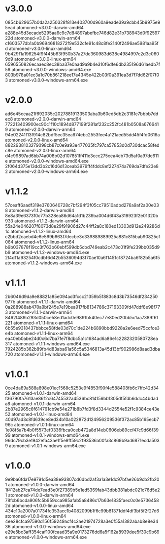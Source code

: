 # v3.0.0

0854b629657b0da2a250328f813e403700d960a9eade39a9cbb45b9975e95ead  atomoned-v3.0.0-darwin-amd64
a288e45d3ecade5295aa6c9c7d84897abefbc746d82e31b738943d0f9259722d  atomoned-v3.0.0-darwin-arm64
c1603577db1a0b96946818272f9e532cfe91c48c8fe2140f2496ae5981aa95fd  atomoned-v3.0.0-linux-amd64
9b429f1a196254f9f445b63f950b37a27de360983d638e4984997c2d3c0609d9  atomoned-v3.0.0-linux-arm64
6596550826ecaaec8ec38ba37e0aad9a9b4e310f6dfe6db235196d61aedb7f56  atomoned-v3.0.0-windows-amd64.exe
803b978a01ec3a1d70b861218ee17a4345e422b03f0a391ea3d7f7dd62f07f03  atomoned-v3.0.0-windows-arm64.exe

# v2.0.0

ad6e45ceaa21f692035c20278819133503aba3b60ed5db2c3181e7bbbb7ddec8  atomoned-v2.0.0-darwin-amd64
772213409900ec90c1f10c1894d877199f281af232c252fc481b0508a6766419  atomoned-v2.0.0-darwin-arm64
94e02241f13f914c82bdf5ec35ea674ebc2553fee4a121aed55dd45f4fd0616a  atomoned-v2.0.0-linux-amd64
8822938103279098cb87c0e9a93e477035fc797ca57853d0d730dcac58fedc8e  atomoned-v2.0.0-linux-arm64
d4c99897ad6bb74a008b02d107851ff411e3ccc275cea4cb73d5af0a97dc611e  atomoned-v2.0.0-windows-amd64.exe
2f064d375e13dd3b2c16d6d13ceab3979ff4fddc8ef227474a769da7dfe23e82  atomoned-v2.0.0-windows-arm64.exe

# v1.1.2

57ceaff6aadf319e3760640728c7bf294f3f05cc79510adbd276a9af2a00e038  atomoned-v1.1.2-darwin-amd64
8e8a39e6373f0c77b328ea86d64a1d1b239ba004d6f43a319923f2e01320b933  atomoned-v1.1.2-darwin-arm64
55a24e046207f8073d8e29f91906d27c44ff2a8c180ed13303d912e249286d1c  atomoned-v1.1.2-linux-amd64
c2bbd2caebd4e6e569b663f7decbe3c339889889925a881c815bab90825cf064  atomoned-v1.1.2-linux-arm64
b9b037878f19cc3f763b60ebf599db5cbd749eab2c473c01f9fe239bb035d9b9  atomoned-v1.1.2-windows-amd64.exe
2f4d11a93254f0cdbf6d42b5536094d3f70ae10a6f1451c18724ba6f82b5a6f5  atomoned-v1.1.2-windows-arm64.exe

# v1.1.1

2b6046d9da9e88821a85e094ad3fccc21359b51883c8d3b73546df234250977b  atomoned-v1.1.1-darwin-amd64
0a288988ab470a9bf245e7e19bea917fb8134786c37163309fd47ddf8e98f773  atomoned-v1.1.1-darwin-arm64
8462f489b293d050ce58ed1adc0e9891b540ec77e80ed20bb5c1aa7389f61221  atomoned-v1.1.1-linux-amd64
6b55e9318437bbbce58fde03d70c1de224b6890bbd9228a2e6eed75ccfce3e4b  atomoned-v1.1.1-linux-arm64
ea40eb0abe24d0c6d7ba7fe7f8dbc5a1c1684ad6a86e1c2282320580728ea317  atomoned-v1.1.1-windows-amd64.exe
7924285b362b89fb4d83aba61a56c5a5346813a45d13bf902986d8aad3dba720  atomoned-v1.1.1-windows-arm64.exe

# v1.0.1

0ce4da89a588a898e01ec1568c5253e9f4853f90f4e588408fb6c7ffc42d3425  atomoned-v1.0.1-darwin-amd64
f36790fa7613ae86f2c64745532a4536bc814156bb1305df5fdb6ddc44bdada8  atomoned-v1.0.1-darwin-arm64
2b87e2965c6f614761cb9e54e271b8b7fd3f8d3344d2554e52f1c9384ce43e52  atomoned-v1.0.1-linux-amd64
40d97ad3c8fd639ce8ed34b10a022872d124956209536f372ac85b165ecb796c  atomoned-v1.0.1-linux-arm64
1e08f5a7b4b0f5573ef0336fbca0ceb472a8d14eb0606eb89ccf47c9d66f3999  atomoned-v1.0.1-windows-amd64.exe
96dc79cb3e1942efa43ae1f5e9ff59c2f93536a00fa3c869b9ad6871ecda5039  atomoned-v1.0.1-windows-arm64.exe

# v1.0.0

9e9ba6fda17e9791d5ea38e93807cd6dbd2af3a1a3e1dc97bfae26b9cb2fb201  atomoned-v1.0.0-darwin-amd64
1f412ab27ca74de7ead3e0f27389b5e1ed5369fab43dbb381abdc021c76d5e21  atomoned-v1.0.0-darwin-arm64
78fcb6bcda906fc5b959cca985afab5a8486c17b63e1835faec0c0e57364582d  atomoned-v1.0.0-linux-amd64
434c10a2007a01734fc353acc1b4082099b1f6c99b81371ddf4df3bf5f2f27d6  atomoned-v1.0.0-linux-arm64
4ee28cfca97590d156f59249acf4c2ae21974728a3e0f55a1382abab8e8e3436  atomoned-v1.0.0-windows-amd64.exe
e29e5bc3aff354caf100fcaad35a9e0173276dd6a5f162a8939dee5f30c9b69e  atomoned-v1.0.0-windows-arm64.exe
